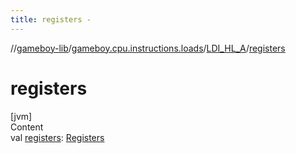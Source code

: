 ```yaml
---
title: registers -
---
```

//[gameboy-lib](../../index.md)/[gameboy.cpu.instructions.loads](../index.md)/[LDI_HL_A](index.md)/[registers](registers.md)



# registers  
[jvm]  
Content  
val [registers](registers.md): [Registers](../../gameboy.cpu/-registers/index.md)  




